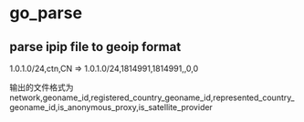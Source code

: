 # go_parse

## parse ipip file to geoip format

1.0.1.0/24,ctn,CN  => 1.0.1.0/24,1814991,1814991,,0,0

输出的文件格式为
network,geoname_id,registered_country_geoname_id,represented_country_geoname_id,is_anonymous_proxy,is_satellite_provider


